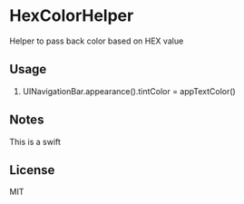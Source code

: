 HexColorHelper
==============

Helper to pass back color based on HEX value


## Usage
1. UINavigationBar.appearance().tintColor = appTextColor()



## Notes
This is a swift


## License
MIT
